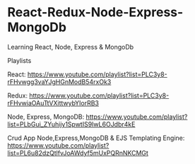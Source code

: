 # React-Redux-Node-Express-MongoDb
Learning React, Node, Express &amp; MongoDb


Playlists

React:
https://www.youtube.com/playlist?list=PLC3y8-rFHvwgg3vaYJgHGnModB54rxOk3

Redux:
https://www.youtube.com/playlist?list=PLC3y8-rFHvwiaOAuTtVXittwybYIorRB3


Node, Express, MongoDB:
https://www.youtube.com/playlist?list=PLbGui_ZYuhijy1SpwtIS9IwL6OJdbr4kE

Crud App Node,Express,MongoDB & EJS Templating Engine:
https://www.youtube.com/playlist?list=PL6u82dzQtlfvJoAWdyf5mUxPQRnNKCMGt